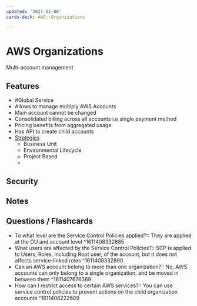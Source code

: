 ```yaml
---
updated: '2021-01-06'
cards-deck: AWS::Organizations

---
```


# AWS Organizations

Multi-account management

## Features

- #Global Service
- Allows to manage multiply AWS Accounts
- Main account cannot be changed
- Consolidated billing across all accounts i.e single payment method
- Pricing benefits from aggregated usage
- Has API to create child accounts
- [Strategies][1]
    - Business Unit
    - Environmental Lifecycle
    - Project Based
    - 

## Security

## Notes

## Questions / Flashcards

- To what level are the Service Control Policies applied?:: They are applied at the OU and account level
^1611408332885
- What users are affected by the Service Control Policies?:: SCP is applied to Users, Roles, including Root user, of the account, but it does not affects service-linked roles 
^1611408332890
- Can an AWS account belong to more than one organization?:: No, AWS accounts can only belong to a single organization, and be moved in between them
^1611407676369
- How can I restrict access to certain AWS services?:: You can use service control policies to prevent actions on the child organization accounts
^1611408222609

[1]: https://aws.amazon.com/blogs/mt/best-practices-for-organizational-units-with-aws-organizations/?org_product_gs_bp_OUBlog
